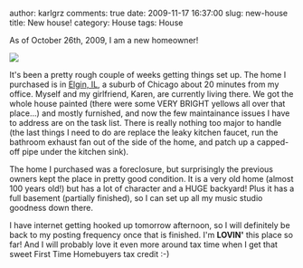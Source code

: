 author: karlgrz 
comments: true
date: 2009-11-17 16:37:00
slug: new-house
title: New house!
category: House
tags: House

As of October 26th, 2009, I am a new homeowner!  
  
![](/images/2009-11-17-new-house/183462290_5e794e9ab7.jpg)  
  
It's been a pretty rough couple of weeks getting things set up. The home I purchased is in [Elgin, IL](http://maps.google.com/maps?f=q&source=s_q&hl=en&geocode=&q=Elgin,+IL&sll=37.0625,-95.677068&sspn=49.223579,79.013672&ie=UTF8&hq=&hnear=Elgin,+Kane,+Illinois&z=12), a suburb of Chicago about 20 minutes from my office. Myself and my girlfriend, Karen, are currently living there. We got the whole house painted (there were some VERY BRIGHT yellows all over that place...) and mostly furnished, and now the few maintainance issues I have to address are on the task list. There is really nothing too major to handle (the last things I need to do are replace the leaky kitchen faucet, run the bathroom exhaust fan out of the side of the home, and patch up a capped-off pipe under the kitchen sink).  
  
The home I purchased was a foreclosure, but surprisingly the previous owners kept the place in pretty good condition. It is a very old home (almost 100 years old!) but has a lot of character and a HUGE backyard! Plus it has a full basement (partially finished), so I can set up all my music studio goodness down there.  
  
I have internet getting hooked up tomorrow afternoon, so I will definitely be back to my posting frequency once that is finished. I'm **LOVIN'** this place so far! And I will probably love it even more around tax time when I get that sweet First Time Homebuyers tax credit :-)
